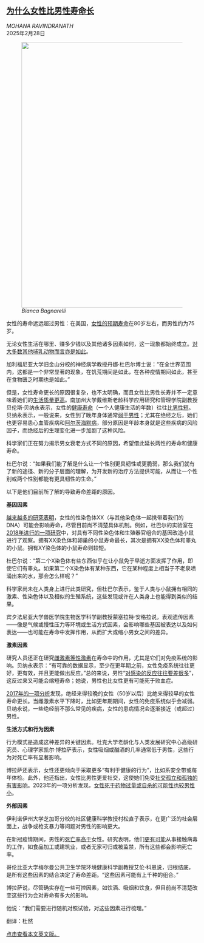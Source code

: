 <!--1740733622000-->
[为什么女性比男性寿命长](https://cn.nytimes.com/health/20250228/longevity-women-versus-men/)
------

<address>MOHANA RAVINDRANATH</address><time pudate="2025-02-28 04:48:00" datetime="2025-02-28 04:48:00">2025年2月28日</time><figure><img src="https://images.weserv.nl/?url=static01.nyt.com/images/2025/02/25/well/25WELL-LONGEVITY-WOMEN/25WELL-LONGEVITY-WOMEN-master1050-v3.jpg" width="1050" height="700"><figcaption> <cite>Bianca Bagnarelli</cite></figcaption></figure><section><p>女性的寿命远远超过男性：在美国，<a rel="noopener noreferrer" target="_blank" href="https://www.cdc.gov/nchs/fastats/life-expectancy.htm">女性的预期寿命</a>在80岁左右，而男性约为75岁。</p><p>无论女性生活在哪里、赚多少钱以及其他诸多因素如何，这一现象都始终成立。<a rel="noopener noreferrer" target="_blank" href="https://www.pnas.org/doi/full/10.1073/pnas.1911999117">对大多数其他哺乳动物而言亦是如此</a>。</p><p>加利福尼亚大学旧金山分校的神经病学教授丹娜·杜巴尔博士说：“在全世界范围内，这都是一个非常显著的现象，在饥荒期间是如此，在各种疫情期间如此，甚至在食物匮乏时期也是如此。”</p><p>但是，女性寿命更长的原因很复杂，也不太明确，而且女性比男性长寿并不一定意味着她们的<a href="https://www.nytimes.com/2024/12/03/well/live/health-span-aging.html">生活质量更高</a>。南加州大学戴维斯老龄科学应用研究和管理学院副教授贝伦斯·贝纳永表示，女性的<a rel="noopener noreferrer" target="_blank" href="https://www.mckinsey.com/mhi/our-insights/closing-the-womens-health-gap-a-1-trillion-dollar-opportunity-to-improve-lives-and-economies">健康寿命</a>（一个人健康生活的年数）往往<a rel="noopener noreferrer" target="_blank" href="https://eige.europa.eu/publications-resources/toolkits-guides/gender-equality-index-2019-report/women-live-longer-poorer-health?language_content_entity=en">比男性短</a>。贝纳永表示，一般说来，女性到了晚年身体通常<a rel="noopener noreferrer" target="_blank" href="https://www.sciencedirect.com/science/article/pii/S0047637421001184">弱于男性</a>；尤其在绝经之后，她们也更容易患心血管疾病和<a rel="noopener noreferrer" target="_blank" href="https://pmc.ncbi.nlm.nih.gov/articles/PMC6226313/">阿尔茨海默病</a>，部分原因是年龄本身就是这些疾病的风险因子，而绝经后的生理变化进一步加剧了这种风险。</p><p>科学家们正在努力揭示男女衰老方式不同的原因，希望借此延长两性的寿命和健康寿命。</p><p>杜巴尔说：“如果我们能了解是什么让一个性别更具韧性或更脆弱，那么我们就有了新的途径、新的分子层面的理解，为开发新的治疗方法提供可能，从而让一个性别或两个性别都能有更具韧性的生命。”</p><p>以下是他们目前所了解的导致寿命差距的原因。</p><p><b>基因因素</b><b></b></p><p><a rel="noopener noreferrer" target="_blank" href="https://royalsocietypublishing.org/doi/10.1098/rsbl.2019.0867">越来越多的研究表明</a>，女性的性染色体XX（与其他染色体一起携带着我们的DNA）可能会影响寿命，尽管目前尚不清楚具体机制。例如，杜巴尔的实验室在<a rel="noopener noreferrer" target="_blank" href="https://onlinelibrary.wiley.com/doi/pdf/10.1111/acel.12871">2018年进行的一项研究</a>中，对具有不同性染色体和生殖器官组合的基因改造小鼠进行了观察。拥有XX染色体和卵巢的小鼠寿命最长，其次是拥有XX染色体和睾丸的小鼠。拥有XY染色体的小鼠寿命则较短。</p><p>杜巴尔说：“第二个X染色体有些东西似乎在让小鼠免于早逝方面发挥了作用，即使它们有睾丸。如果第二个X染色体有某种东西，它在某种程度上相当于不老泉喷涌出来的水，那会怎么样呢？”</p><p>科学家尚未在人类身上进行此类研究，但杜巴尔表示，鉴于人类与小鼠拥有相同的激素、性染色体以及相似的生殖系统，这些发现或许在人类身上也能得到类似的结果。</p><p>宾夕法尼亚大学兽医学院生物医学科学副教授蒙塞拉特·安格拉说，表观遗传因素——像是气候或慢性压力等环境或生活方式因素，会影响哪些基因被表达以及如何表达——也可能在寿命中发挥作用，从而扩大或缩小男女之间的差异。</p><p><b>激素因素</b><b></b></p><p>研究人员还正在研究<a href="https://www.nytimes.com/2024/06/24/well/live/menopause-ovaries-womens-health-longevity.html">雌激素等性激素</a>在寿命中的作用，尤其是它们对免疫系统的影响。贝纳永表示：“有可靠的数据显示，至少在更年期之前，女性免疫系统往往更好，更有效，并且更能做出反应。”总的来说，男性“<a href="https://www.nytimes.com/2024/09/12/well/live/man-flu-sickness-symptoms.html">对感染的反应往往要差很多</a>”，这反过来又可能会缩短寿命；她说，男性也比女性更有可能死于败血症。</p><p><a rel="noopener noreferrer" target="_blank" href="https://pmc.ncbi.nlm.nih.gov/articles/PMC5177476/" title="Link: https://pmc.ncbi.nlm.nih.gov/articles/PMC5177476/">2017年的一项分析</a>发现，绝经来得较晚的女性（50岁以后）比绝来得较早的女性寿命更长。当雌激素水平下降时，比如更年期期间，女性的免疫系统似乎会减弱。贝纳永说，一些绝经前不那么常见的疾病，女性的患病情况会逐渐接近（或超过）男性。</p><p><b>生活方式和行为因素</b><b></b></p><p>行为模式是造成这种差异的关键因素。杜克大学老龄化与人类发展研究中心高级研究员、心理学家凯尔·博拉萨表示，女性吸烟或酗酒的几率通常低于男性，这些行为对死亡率有显著影响。</p><p>博拉萨还表示，女性还更倾向于采取更多“有利于健康的行为”，比如系安全带或每年体检。此外，他还指出，女性比男性更爱社交，这使她们免受<a rel="noopener noreferrer" target="_blank" href="https://agsjournals.onlinelibrary.wiley.com/doi/10.1111/jgs.18762" title="Link: https://agsjournals.onlinelibrary.wiley.com/doi/10.1111/jgs.18762">社交孤立和孤独的有害影响</a>。2023年的一项分析发现，<a rel="noopener noreferrer" target="_blank" href="https://jamanetwork.com/journals/jamainternalmedicine/fullarticle/2811338">女性死于药物过量或自杀的可能性也较男性小</a>。</p><p><b>外部因素</b><b></b></p><p>伊利诺伊州大学芝加哥分校的社区健康科学教授村松直子表示，在更广泛的社会层面上，战争或枪支暴力等问题对男性的影响更大。</p><p>在新冠疫情期间，男性的<a href="https://www.nytimes.com/2022/01/19/health/covid-gender-deaths-men-women.html" title="Link: https://www.nytimes.com/2022/01/19/health/covid-gender-deaths-men-women.html">死亡率高于</a>女性。研究表明，他们<a rel="noopener noreferrer" target="_blank" href="https://www.sciencedirect.com/science/article/pii/S0277953622000193?via%3Dihub">更有可能</a>从事接触病毒的工作，如食品加工或建筑业，或者无家可归或被监禁，所有这些都会影响死亡率。</p><p>哥伦比亚大学梅尔曼公共卫生学院环境健康科学副教授艾伦·科恩说，归根结底，是所有这些因素的结合决定了寿命差距。“这些因素可能有上千种的组合。”</p><p>博拉萨说，尽管确实存在一些可控因素，如饮酒、吸烟和饮食，但目前尚不清楚改变这些行为会对寿命有多大的影响。</p><p>他说：“我们需要进行随机对照试验，对这些因素进行梳理。”</p></section><footer><p>翻译：杜然</p><p><a rel="nofollow" target="_blank" href="https://www.nytimes.com/2025/02/25/well/longevity-women-versus-men.html">点击查看本文英文版。</a></p></footer>
